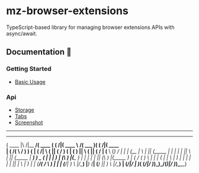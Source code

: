 # mz-browser-extensions
TypeScript-based library for managing browser extensions APIs with async/await.

## Documentation 🔖
### Getting Started 
- [Basic Usage](https://browser-extensions.mzsoft.org/pages/basic-usage.html)
### Api 
- [Storage](https://browser-extensions.mzsoft.org/pages/storage.html)
- [Tabs](https://browser-extensions.mzsoft.org/pages/tabs.html)
- [Screenshot](https://browser-extensions.mzsoft.org/pages/screenshot.html)

------------------------------



 _______          _________ _______  _        _______ _________ _______  _        _______ 
(  ____ \|\     /|\__   __/(  ____ \( (    /|(  ____ \\__   __/(  ___  )( (    /|(  ____ \
| (    \/( \   / )   ) (   | (    \/|  \  ( || (    \/   ) (   | (   ) ||  \  ( || (    \/
| (__     \ (_) /    | |   | (__    |   \ | || (_____    | |   | |   | ||   \ | || (_____
|  __)     ) _ (     | |   |  __)   | (\ \) |(_____  )   | |   | |   | || (\ \) |(_____  )
| (       / ( ) \    | |   | (      | | \   |      ) |   | |   | |   | || | \   |      ) |
| (____/\( /   \ )   | |   | (____/\| )  \  |/\____) |___) (___| (___) || )  \  |/\____) |
(_______/|/     \|   )_(   (_______/|/    )_)\_______)\_______/(_______)|/    )_)\_______)
                                                                                          










































